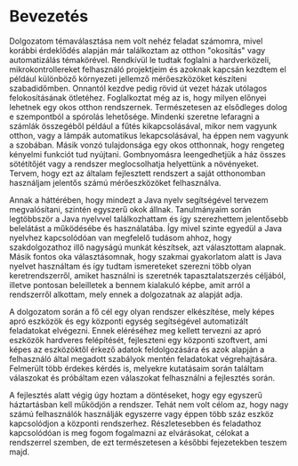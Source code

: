 # Bevezetés

Dolgozatom témaválasztása nem volt nehéz feladat számomra, mivel korábbi érdeklődés
alapján már találkoztam az otthon "okosítás" vagy automatizálás témakörével.
Rendkívül le tudtak foglalni a hardverközeli, mikrokontrollereket felhasználó
projektjeim és azoknak kapcsán kezdtem el például különböző környezeti jellemző
mérőeszközöket készíteni szabadidőmben. Onnantól kezdve pedig rövid út vezet
házak utólagos felokosításának ötletéhez. Foglalkoztat még az is, hogy milyen
előnyei lehetnek egy okos otthon rendszernek. Természetesen az elsődleges dolog
e szempontból a spórolás lehetősége. Mindenki szeretne lefaragni a számlák összegéből
például a fűtés kikapcsolásával, mikor nem vagyunk otthon, vagy a lámpák automatikus
lekapcsolásával, ha éppen nem vagyunk a szobában. Másik vonzó tulajdonsága egy
okos otthonnak, hogy rengeteg kényelmi funkciót tud nyújtani. Gombnyomásra
leengedhetjük a ház összes sötétítőjét vagy a rendszer meglocsolhatja helyettünk
a növényeket. Tervem, hogy ezt az általam fejlesztett rendszert a saját otthonomban
használjam jelentős számú mérőeszközöket felhasználva.

Annak a háttérében, hogy mindezt a Java nyelv segítségével tervezem megvalósítani,
szintén egyszerű okok állnak. Tanulmányaim során legtöbbször a Java nyelvvel
találkozhattam és így szerezhettem jelentősebb belelátást a működésébe és használatába.
Így mivel szinte egyedül a Java nyelvhez kapcsolódóan van megfelelő tudásom ahhoz,
hogy szakdolgozathoz illő nagyságú munkát készítsek, azt választottam alapnak.
Másik fontos oka választásomnak, hogy szakmai gyakorlatom alatt is Java nyelvet
használtam és így tudtam ismereteket szerezni több olyan keretrendszerről,
amiket használni is szeretnék tapasztalatszerzés céljából, illetve pontosan
beleilletek a bennem kialakuló képbe, amit arról a rendszerről alkottam,
mely ennek a dolgozatnak az alapját adja.  

A dolgozatom során a fő cél egy olyan rendszer elkészítése, mely képes apró eszközök
és egy központi egység segítségével automatizált feladatokat elvégezni.
Ennek eléréséhez meg kellett tervezni az apró eszközök hardveres felépítését,
fejleszteni egy központi szoftvert, ami képes az eszközöktől érkező adatok
feldolgozására és azok alapján a felhasználó által megadott szabályok mentén
feladatokat végrehajtására. Felmerült több érdekes kérdés is, melyekre
kutatásaim során találtam válaszokat és próbáltam ezen válaszokat felhasználni
a fejlesztés során.    

A fejlesztés alatt végig úgy hoztam a döntéseket, hogy egy egyszerű háztartásban
kell működjön a rendszer. Tehát nem volt célom az, hogy nagy számú felhasználók
használják egyszerre vagy éppen több száz eszköz kapcsolódjon a központi rendszerhez.
Részletesebben és feladathoz kapcsolódóan is meg fogom fogalmazni az elvárásokat,
célokat a rendszerrel szemben, de ezt természetesen a későbbi fejezetekben teszem majd.
